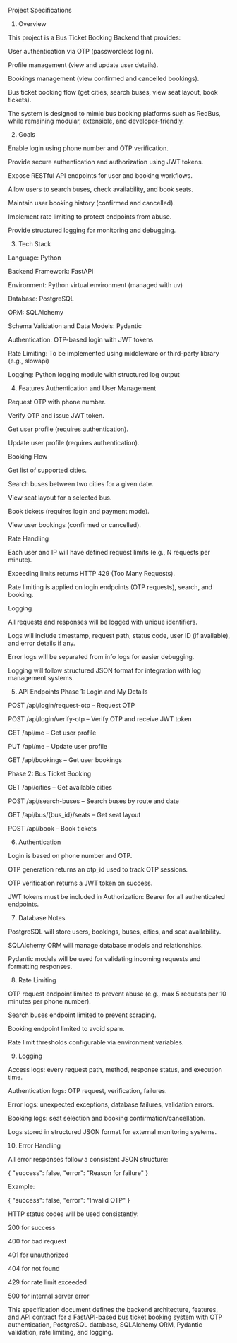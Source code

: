 Project Specifications
1. Overview

This project is a Bus Ticket Booking Backend that provides:

User authentication via OTP (passwordless login).

Profile management (view and update user details).

Bookings management (view confirmed and cancelled bookings).

Bus ticket booking flow (get cities, search buses, view seat layout, book tickets).

The system is designed to mimic bus booking platforms such as RedBus, while remaining modular, extensible, and developer-friendly.

2. Goals

Enable login using phone number and OTP verification.

Provide secure authentication and authorization using JWT tokens.

Expose RESTful API endpoints for user and booking workflows.

Allow users to search buses, check availability, and book seats.

Maintain user booking history (confirmed and cancelled).

Implement rate limiting to protect endpoints from abuse.

Provide structured logging for monitoring and debugging.

3. Tech Stack

Language: Python

Backend Framework: FastAPI

Environment: Python virtual environment (managed with uv)

Database: PostgreSQL

ORM: SQLAlchemy

Schema Validation and Data Models: Pydantic

Authentication: OTP-based login with JWT tokens

Rate Limiting: To be implemented using middleware or third-party library (e.g., slowapi)

Logging: Python logging module with structured log output

4. Features
Authentication and User Management

Request OTP with phone number.

Verify OTP and issue JWT token.

Get user profile (requires authentication).

Update user profile (requires authentication).

Booking Flow

Get list of supported cities.

Search buses between two cities for a given date.

View seat layout for a selected bus.

Book tickets (requires login and payment mode).

View user bookings (confirmed or cancelled).

Rate Handling

Each user and IP will have defined request limits (e.g., N requests per minute).

Exceeding limits returns HTTP 429 (Too Many Requests).

Rate limiting is applied on login endpoints (OTP requests), search, and booking.

Logging

All requests and responses will be logged with unique identifiers.

Logs will include timestamp, request path, status code, user ID (if available), and error details if any.

Error logs will be separated from info logs for easier debugging.

Logging will follow structured JSON format for integration with log management systems.

5. API Endpoints
Phase 1: Login and My Details

POST /api/login/request-otp – Request OTP

POST /api/login/verify-otp – Verify OTP and receive JWT token

GET /api/me – Get user profile

PUT /api/me – Update user profile

GET /api/bookings – Get user bookings

Phase 2: Bus Ticket Booking

GET /api/cities – Get available cities

POST /api/search-buses – Search buses by route and date

GET /api/bus/{bus_id}/seats – Get seat layout

POST /api/book – Book tickets

6. Authentication

Login is based on phone number and OTP.

OTP generation returns an otp_id used to track OTP sessions.

OTP verification returns a JWT token on success.

JWT tokens must be included in Authorization: Bearer <token> for all authenticated endpoints.

7. Database Notes

PostgreSQL will store users, bookings, buses, cities, and seat availability.

SQLAlchemy ORM will manage database models and relationships.

Pydantic models will be used for validating incoming requests and formatting responses.

8. Rate Limiting

OTP request endpoint limited to prevent abuse (e.g., max 5 requests per 10 minutes per phone number).

Search buses endpoint limited to prevent scraping.

Booking endpoint limited to avoid spam.

Rate limit thresholds configurable via environment variables.

9. Logging

Access logs: every request path, method, response status, and execution time.

Authentication logs: OTP request, verification, failures.

Error logs: unexpected exceptions, database failures, validation errors.

Booking logs: seat selection and booking confirmation/cancellation.

Logs stored in structured JSON format for external monitoring systems.

10. Error Handling

All error responses follow a consistent JSON structure:

{
  "success": false,
  "error": "Reason for failure"
}


Example:

{
  "success": false,
  "error": "Invalid OTP"
}


HTTP status codes will be used consistently:

200 for success

400 for bad request

401 for unauthorized

404 for not found

429 for rate limit exceeded

500 for internal server error

This specification document defines the backend architecture, features, and API contract for a FastAPI-based bus ticket booking system with OTP authentication, PostgreSQL database, SQLAlchemy ORM, Pydantic validation, rate limiting, and logging.